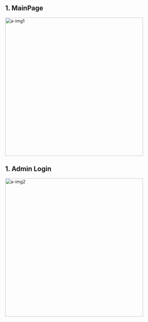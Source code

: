 ## 1. MainPage


<img width="444" alt="a-img1" src="https://github.com/ranushka-lakmal/Employee_Management_System/assets/19938421/a14e11e7-f207-4e6d-82d5-d9328a66dc58">


## 1. Admin Login


<img width="444" alt="a-img2" src="https://github.com/ranushka-lakmal/Employee_Management_System/assets/19938421/189982e6-3dbc-47ef-9b76-86c8a9518219">
